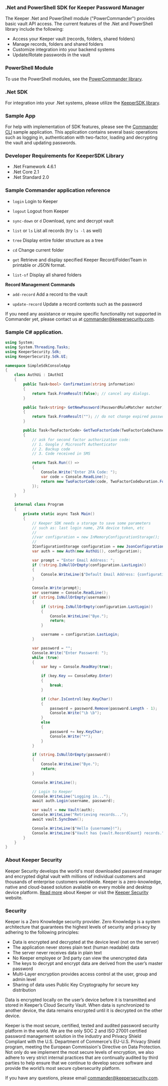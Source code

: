 ### .Net and PowerShell SDK for Keeper Password Manager

The Keeper .Net and PowerShell module ("PowerCommander") provides basic vault API access. The current features of the .Net and PowerShell library include the following:

* Access your Keeper vault (records, folders, shared folders)
* Manage records, folders and shared folders
* Customize integration into your backend systems
* Update/Rotate passwords in the vault

### PowerShell Module
To use the PowerShell modules, see the [PowerCommander library](https://github.com/Keeper-Security/keeper-sdk-dotnet/tree/master/PowerCommander).

### .Net SDK
For integration into your .Net systems, please utilize the [KeeperSDK library](https://github.com/Keeper-Security/Commander/tree/master/dotnet-keeper-sdk/KeeperSdk).

### Sample App
For help with implementation of SDK features, please see the [Commander CLI](https://github.com/Keeper-Security/Commander/tree/master/dotnet-keeper-sdk/Commander) sample application.  This application contains several basic operations such as logging in, authentication with two-factor, loading and decrypting the vault and updating passwords.

### Developer Requirements for KeeperSDK Library

* .Net Framework 4.6.1
* .Net Core 2.1
* .Net Standard 2.0

### Sample Commander application reference 

* ```login``` Login to Keeper

* ```logout``` Logout from Keeper

* ```sync-down``` or ```d``` Download, sync and decrypt vault

* ```list``` or ```ls``` List all records (try ```ls -l``` as well)

* ```tree``` Display entire folder structure as a tree

* ```cd``` Change current folder

* ```get``` Retrieve and display specified Keeper Record/Folder/Team in printable or JSON format.

* ```list-sf``` Display all shared folders

**Record Management Commands**

* ```add-record``` Add a record to the vault

* ```update-record``` Update a record contents such as the password

If you need any assistance or require specific functionality not supported in Commander yet, please contact us at commander@keepersecurity.com.

### Sample C# application.

```csharp
using System;
using System.Threading.Tasks;
using KeeperSecurity.Sdk;
using KeeperSecurity.Sdk.UI;

namespace SimpleSdkConsoleApp
{
    class AuthUi : IAuthUI
    {
        public Task<bool> Confirmation(string information)
        {
            return Task.FromResult(false); // cancel any dialogs.
        }

        public Task<string> GetNewPassword(PasswordRuleMatcher matcher)
        {
            return Task.FromResult(""); // do not change expired password. 
        }

        public Task<TwoFactorCode> GetTwoFactorCode(TwoFactorCodeChannel provider)
        {
            // ask for second factor authorization code:
            // 1. Google / Microsoft Authenticator
            // 2. Backup code
            // 3. Code received in SMS

            return Task.Run(() =>
            {
                Console.Write("Enter 2FA Code: ");
                var code = Console.ReadLine();
                return new TwoFactorCode(code, TwoFactorCodeDuration.Forever);
            });
        }
    }

    internal class Program
    {
        private static async Task Main()
        {
            // Keeper SDK needs a storage to save some parameters 
            // such as: last login name, 2FA device token, etc
            // 
            //var configuration = new InMemoryConfigurationStorage();
            //
            IConfigurationStorage configuration = new JsonConfigurationStorage("test.json");
            var auth = new Auth(new AuthUi(), configuration);

            var prompt = "Enter Email Address: ";
            if (!string.IsNullOrEmpty(configuration.LastLogin))
            {
                Console.WriteLine($"Default Email Address: {configuration.LastLogin}");
            }

            Console.Write(prompt);
            var username = Console.ReadLine();
            if (string.IsNullOrEmpty(username))
            {
                if (string.IsNullOrEmpty(configuration.LastLogin))
                {
                    Console.WriteLine("Bye.");
                    return;
                }

                username = configuration.LastLogin;
            }

            var password = "";
            Console.Write("Enter Password: ");
            while (true)
            {
                var key = Console.ReadKey(true);

                if (key.Key == ConsoleKey.Enter)
                {
                    break;
                }

                if (char.IsControl(key.KeyChar))
                {
                    password = password.Remove(password.Length - 1);
                    Console.Write("\b \b");
                }
                else
                {
                    password += key.KeyChar;
                    Console.Write("*");
                }
            }

            if (string.IsNullOrEmpty(password))
            {
                Console.WriteLine("Bye.");
                return;
            }

            Console.WriteLine();

            // Login to Keeper
            Console.WriteLine("Logging in...");
            await auth.Login(username, password);

            var vault = new Vault(auth);
            Console.WriteLine("Retrieving records...");
            await vault.SyncDown();

            Console.WriteLine($"Hello {username}!");
            Console.WriteLine($"Vault has {vault.RecordCount} records.");
        }
    }
}
```

### About Keeper Security

Keeper Security develops the world's most downloaded password manager and encrypted digital vault with millions of individual customers and thousands of enterprise customers worldwide.  Keeper is a zero-knowledge, native and cloud-based solution available on every mobile and desktop device platform. <a href="#about-keeper">Read more</a> about Keeper or visit the [Keeper Security](https://keepersecurity.com) website.

### Security

Keeper is a Zero Knowledge security provider. Zero Knowledge is a system architecture that guarantees the highest levels of security and privacy by adhering to the following principles:

- Data is encrypted and decrypted at the device level (not on the server)
- The application never stores plain text (human readable) data
- The server never receives data in plain text
- No Keeper employee or 3rd party can view the unencrypted data
- The keys to decrypt and encrypt data are derived from the user’s master password
- Multi-Layer encryption provides access control at the user, group and admin level
- Sharing of data uses Public Key Cryptography for secure key distribution

Data is encrypted locally on the user’s device before it is transmitted and stored in Keeper’s Cloud Security Vault. When data is synchronized to another device, the data remains encrypted until it is decrypted on the other device.

Keeper is the most secure, certified, tested and audited password security platform in the world. We are the only SOC 2 and ISO 27001 certified password management solution in the industry and Privacy Shield Compliant with the U.S. Department of Commerce's EU-U.S. Privacy Shield program, meeting the European Commission's Directive on Data Protection. Not only do we implement the most secure levels of encryption, we also adhere to very strict internal practices that are continually audited by third parties to help ensure that we continue to develop secure software and provide the world’s most secure cybersecurity platform.

If you have any questions, please email commander@keepersecurity.com.

